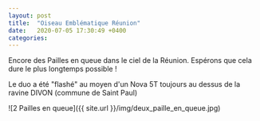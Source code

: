 ```yaml
---
layout: post
title:  "Oiseau Emblématique Réunion"
date:   2020-07-05 17:30:49 +0400
categories: 
---
```


Encore des Pailles en queue dans le ciel de la Réunion. Espérons que cela dure le plus longtemps possible !

Le duo a été "flashé" au moyen d'un Nova 5T toujours au dessus de la ravine DIVON (commune de Saint Paul)


![2 Pailles en queue]({{ site.url }}/img/deux_paille_en_queue.jpg)

